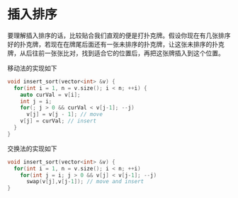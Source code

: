 # 插入排序

要理解插入排序的话，比较贴合我们直观的便是打扑克牌。假设你现在有几张排序好的扑克牌，若现在在牌尾后面还有一张未排序的扑克牌，让这张未排序的扑克牌，从后往前一张张比对，找到适合它的位置后，再把这张牌插入到这个位置。

移动法的实现如下

```cpp
void insert_sort(vector<int> &v) {
  for(int i = 1, n = v.size(); i < n; ++i) {
    auto curVal = v[i];
    int j = i;
    for(; j > 0 && curVal < v[j-1]; --j)
      v[j] = v[j - 1]; // move
    v[j] = curVal; // insert
  }
}
```

交换法的实现如下

```cpp
void insert_sort(vector<int> &v) {
  for(int i = 1, n = v.size(); i < n; ++i)
    for(int j = i; j > 0 && v[j] < v[j-1]; --j)
      swap(v[j],v[j-1]); // move and insert
}
```